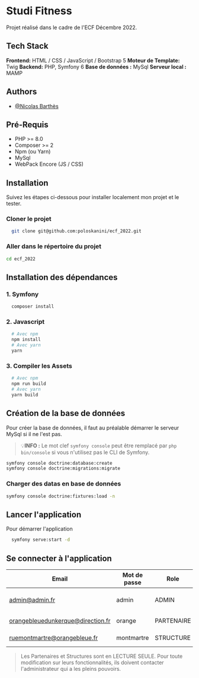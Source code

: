 # Studi Fitness

Projet réalisé dans le cadre de l'ECF Décembre 2022.


## Tech Stack

**Frontend:** HTML / CSS / JavaScript / Bootstrap 5
**Moteur de Template:** Twig
**Backend:** PHP, Symfony 6
**Base de données :** MySql
**Serveur local :** MAMP


## Authors

- [@Nicolas Barthès](https://github.com/poloskanini)


## Pré-Requis

- PHP >= 8.0
- Composer >= 2
- Npm (ou Yarn)
- MySql
- WebPack Encore (JS / CSS)


## Installation

Suivez les étapes ci-dessous pour installer localement mon projet et le tester.


### Cloner le projet

```bash
  git clone git@github.com:poloskanini/ecf_2022.git
```

### Aller dans le répertoire du projet

```bash
cd ecf_2022
```


## Installation des dépendances

### 1. Symfony

```bash
  composer install
```

### 2. Javascript

```bash
  # Avec npm
  npm install
  # Avec yarn
  yarn
```

### 3. Compiler les Assets

```bash
  # Avec npm
  npm run build
  # Avec yarn
  yarn build
```

## Création de la base de données

Pour créer la base de données, il faut au préalable démarrer le serveur MySql si il ne l'est pas.

> 💡<b>INFO :</b>
> Le mot clef `symfony console` peut être remplacé par `php bin/console` si vous n'utilisez pas le CLI de Symfony.


```bash
symfony console doctrine:database:create
symfony console doctrine:migrations:migrate
```

### Charger des datas en base de données

```bash
symfony console doctrine:fixtures:load -n
```

## Lancer l'application

Pour démarrer l'application

```bash
  symfony serve:start -d
```

## Se connecter à l'application

| Email                               | Mot de passe | Role       | Description                               |
|-------------------------------------|--------------|------------|-------------------------------------------|
| admin@admin.fr                      | admin        | ADMIN      | Administrateur principal de l'application |
| orangebleuedunkerque@direction.fr   | orange       | PARTENAIRE | Partenaire possédant des structures       |
| ruemontmartre@orangebleue.fr        | montmartre   | STRUCTURE  | Structure reliée à orangebleuedunkerque   |

> Les Partenaires et Structures sont en LECTURE SEULE. Pour toute modification sur leurs fonctionnalités, ils doivent contacter l'administrateur qui a les pleins pouvoirs.
